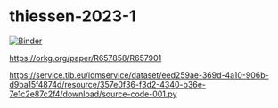 # thiessen-2023-1

[![Binder](https://mybinder.org/badge_logo.svg)](https://https://notebooks.gesis.org/binder/v2/gh/markusstocker/thiessen-2023-1/HEAD?labpath=source-code-001.py)

https://orkg.org/paper/R657858/R657901

https://service.tib.eu/ldmservice/dataset/eed259ae-369d-4a10-906b-d9ba15f4874d/resource/357e0f36-f3d2-4340-b36e-7e1c2e87c2f4/download/source-code-001.py